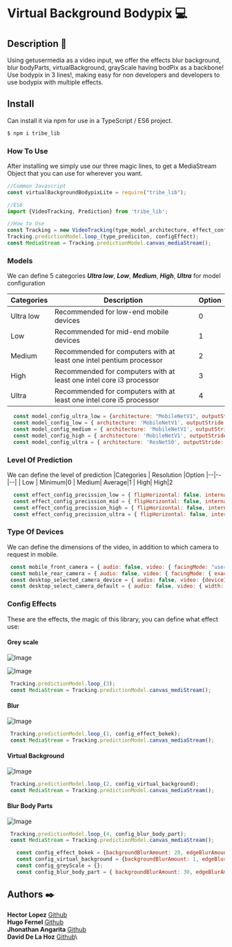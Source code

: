 
# Virtual Background Bodypix :computer:

  

## Description :page_facing_up:
Using getusermedia as a video input, we offer the effects blur background, blur bodyParts, virtualBackground, grayScale having bodPix as a backbone!
Use bodypix in 3 lines!, making easy for non developers and developers to use bodypix with multiple effects.

## Install

Can install it via npm for use in a TypeScript / ES6 project.
```sh
$ npm i tribe_lib
```
### How To Use
After installing we simply use our three magic lines, to get a MediaStream Object that you can use for wherever you want.
```js
//Common Javascript
const virtualBackgroundBodypixLite = require("tribe_lib");

//ES6
import {VideoTracking, Prediction} from 'tribe_lib';

//How to Use
const Tracking = new VideoTracking(type_model_architecture, effect_config_type, type_of_device);
Tracking.predictionModel.loop_(type_prediciton, configEffect);
const MediaStream = Tracking.predictionModel.canvas_mediaStream();
```
### Models
   We can define 5 categories ***Ultra low***,  ***Low***, ***Medium***, ***High***, ***Ultra*** for model configuration
   
| Categories | Description | Option 
|--|--|--|
| Ultra low | Recommended for low-end mobile devices| 0
| Low |  Recommended for mid-end mobile devices| 1
| Medium | Recommended for computers with at least one intel pentium processor |2
| High | Recommended for computers with at least one intel core i3 processor |3
| Ultra| Recommended for computers with at least one intel core i5 processor |4
```js
  const model_config_ultra_low = {architecture: "MobileNetV1", outputStride: 16, multiplier: 0.5, quantBytes: 2,};
  const model_config_low = { architecture: 'MobileNetV1', outputStride: 16, multiplier: 0.75, quantBytes: 2}; 
  const model_config_medium = { architecture: 'MobileNetV1', outputStride: 16, multiplier: 0.75, quantBytes: 2};
  const model_config_high = { architecture: 'MobileNetV1', outputStride: 8, multiplier: 1, quantBytes: 2};
  const model_config_ultra = { architecture: 'ResNet50', outputStride: 16, quantBytes: 2};
```
### Level Of Prediction

We can define the level of prediction
|Categories  | Resolution |Option
|--|--|--|
| Low |  Minimum|0
| Medium|  Average|1
| High|  High|2
```js
  const effect_config_precission_low = { flipHorizontal: false, internalResolution: 'low', segmentationThreshold: 0.7};
  const effect_config_precission_mid = { flipHorizontal: false, internalResolution: 'medium', segmentationThreshold: 0.7}; 
  const effect_config_precission_high = { flipHorizontal: false, internalResolution: 'high', segmentationThreshold: 0.7};
  const effect_config_precission_ultra = { flipHorizontal: false, internalResolution: 'ultra', segmentationThreshold: 0.7};
```
### Type Of Devices
We can define the dimensions of the video, in addition to which camera to request in mobile.
```js
 const mobile_front_camera = { audio: false, video: { facingMode: "user", width: width, height: height }};
 const mobile_rear_camera = { audio: false, video: { facingMode: { exact: "environment" }, width: width, height: height }};
 const desktop_selected_camera_device = { audio: false, video: {deviceId: "0faf4c1dc3b35ff09df6a31..." , width: width, height: height }};
 const desktop_select_camera_default = { audio: false, video: { width: width, height: height }};
```   

### Config Effects
These are the effects, the magic of this library, you can define what effect use:
#### Grey scale
![Image](https://i.imgur.com/d8Xs7i0.png[/img])

![Image](https://i.imgur.com/OgyT3Sl.png[/img])
```js
 Tracking.predictionModel.loop_(3);
 const MediaStream = Tracking.predictionModel.canvas_mediStream();
```
#### Blur
![Image](https://i.imgur.com/xkAT4pf.png[/img])
```js
 Tracking.predictionModel.loop_(1, config_effect_bokek);
 const MediaStream = Tracking.predictionModel.canvas_mediaStream();
```
#### Virtual Background
![Image](https://i.imgur.com/m42kzl8.png[/img])
```js
 Tracking.predictionModel.loop_(2, config_virtual_background);
 const MediaStream = Tracking.predictionModel.canvas_mediaStream();
```
#### Blur Body Parts
![Image](https://i.imgur.com/SKfLbIB.png[/img])
```js
 Tracking.predictionModel.loop_(4, config_blur_body_part);
 const MediaStream = Tracking.predictionModel.canvas_mediaStream();
```
```js
   const config_effect_bokek = {backgroundBlurAmount: 20, edgeBlurAmount: 10};
   const config_virtual_background = {backgroundBlurAmount: 1, edgeBlurAmount: 2.1, URL: 'base64'};
   const config_greyScale = {};
   const config_blur_body_part = { backgroundBlurAmount: 30, edgeBlurAmount: 2.1, faceBodyPartIdsToBlur: [0, 1] };
```
    

## Authors :black_nib:

**Hector Lopez** [Github](https://github.com/hectorlopezv)\
**Hugo Fernel** [Github](https://github.com/daviddlhz)\
**Jhonathan Angarita** [Github](https://github.com/JhonathanAlejandro01)\
**David De La Hoz** [Github](https://github.com/daviddlhz)\
